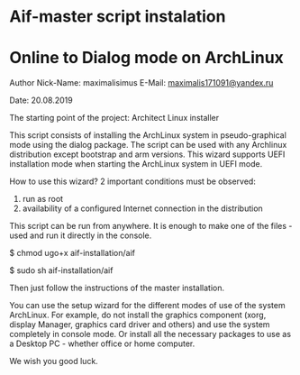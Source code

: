 #   Aif-master script instalation
#   Online to Dialog mode on ArchLinux

Author Nick-Name: maximalisimus
E-Mail: maximalis171091@yandex.ru
 
Date: 20.08.2019

The starting point of the project: Architect Linux installer

This script consists of installing the ArchLinux system in pseudo-graphical mode using the dialog package.
The script can be used with any Archlinux distribution except bootstrap and arm versions. This wizard supports UEFI installation mode when starting the ArchLinux system in UEFI mode.

How to use this wizard?
2 important conditions must be observed:
1) run as root
2) availability of a configured Internet connection in the distribution

This script can be run from anywhere. 
It is enough to make one of the files - used and run it directly in the console.

$ chmod ugo+x aif-installation/aif

$ sudo sh aif-installation/aif

Then just follow the instructions of the master installation.

You can use the setup wizard for the different modes of use of the system ArchLinux.
For example, do not install the graphics component (xorg, display Manager, graphics card driver and others) and use the system completely in console mode.
Or install all the necessary packages to use as a Desktop PC - whether office or home computer.

We wish you good luck.


